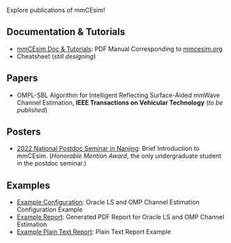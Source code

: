 Explore publications of mmCEsim!

## Documentation & Tutorials
- [mmCEsim Doc & Tutorials](mmCEsim-doc.pdf): PDF Manual Corresponding to [mmcesim.org](https://mmcesim.org)
- Cheatsheet (*still designing*)

## Papers
- OMPL-SBL Algorithm for Intelligent Reflecting Surface-Aided mmWave Channel Estimation, **IEEE Transactions on Vehicular Technology** (*to be published*)

## Posters
- [2022 National Postdoc Seminar in Nanjing](mmCEsim_Nanjing2022_Poster.pdf): Brief Introduction to mmCEsim. (*Honorable Mention Award*, the only undergraduate student in the postdoc seminar.)

## Examples
- [Example Configuration](mmCEsim_Example_Config.pdf): Oracle LS and OMP Channel Estimation Configuration Example
- [Example Report](mmCEsim_Example_Report.pdf): Generated PDF Report for Oracle LS and OMP Channel Estimation
- [Example Plain Text Report](https://gist.github.com/Teddy-van-Jerry/0e181131baf2d60047b7ce6d24ee6422): Plain Text Report Example

